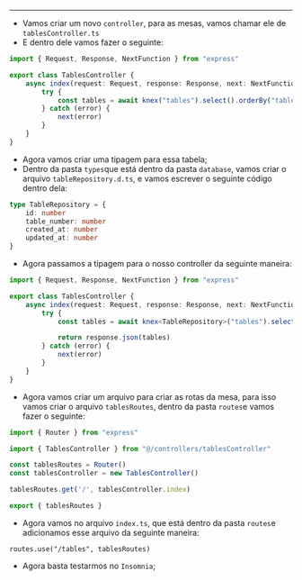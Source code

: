 ___
- Vamos criar um novo `controller`, para as mesas, vamos chamar ele de `tablesController.ts`
- E dentro dele vamos fazer o seguinte:
```ts
import { Request, Response, NextFunction } from "express"

export class TablesController {
	async index(request: Request, response: Response, next: NextFunction) {
		try {
			const tables = await knex("tables").select().orderBy("table_number") 
		} catch (error) {
			next(error)
		}
	}
}
```
- Agora vamos criar uma tipagem para essa tabela;
- Dentro da pasta `types`que está dentro da pasta `database`, vamos criar o arquivo `tableRepository.d.ts`, e vamos escrever o seguinte código dentro dela:
```ts
type TableRepository = {
	id: number
	table_number: number
	created_at: number
	updated_at: number
}
```
- Agora passamos a tipagem para o nosso controller da seguinte maneira:
```ts
import { Request, Response, NextFunction } from "express"

export class TablesController {
	async index(request: Request, response: Response, next: NextFunction) {
		try {
			const tables = await knex<TableRepository>("tables").select().orderBy("table_number") 

			return response.json(tables)
		} catch (error) {
			next(error)
		}
	}
}
```
- Agora vamos criar um arquivo para criar as rotas da mesa, para isso vamos criar o arquivo `tablesRoutes`, dentro da pasta `routes`e vamos fazer o seguinte:
```ts
import { Router } from "express"

import { TablesController } from "@/controllers/tablesController"

const tablesRoutes = Router()
const tablesController = new TablesController()

tablesRoutes.get('/', tablesController.index)

export { tablesRoutes }
```
- Agora vamos no arquivo `index.ts`, que está dentro da pasta `routes`e adicionamos esse arquivo da seguinte maneira:
```Ts
routes.use("/tables", tablesRoutes)
```
- Agora basta testarmos no `Insomnia`;